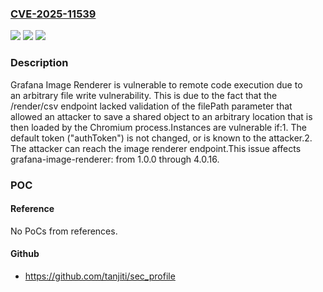 ### [CVE-2025-11539](https://cve.mitre.org/cgi-bin/cvename.cgi?name=CVE-2025-11539)
![](https://img.shields.io/static/v1?label=Product&message=grafana-image-renderer&color=blue)
![](https://img.shields.io/static/v1?label=Version&message=1.0.0%20&color=brightgreen)
![](https://img.shields.io/static/v1?label=Vulnerability&message=CWE-94%20Improper%20Control%20of%20Generation%20of%20Code%20('Code%20Injection')&color=brightgreen)

### Description

Grafana Image Renderer is vulnerable to remote code execution due to an arbitrary file write vulnerability. This is due to the fact that the /render/csv endpoint lacked validation of the filePath parameter that allowed an attacker to save a shared object to an arbitrary location that is then loaded by the Chromium process.Instances are vulnerable if:1. The default token ("authToken") is not changed, or is known to the attacker.2. The attacker can reach the image renderer endpoint.This issue affects grafana-image-renderer: from 1.0.0 through 4.0.16.

### POC

#### Reference
No PoCs from references.

#### Github
- https://github.com/tanjiti/sec_profile

